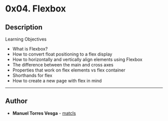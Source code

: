 # 0x04. Flexbox

## Description
Learning Objectives
* What is Flexbox?
* How to convert float positioning to a flex display
* How to horizontally and vertically align elements using Flexbox
* The difference between the main and cross axes
* Properties that work on flex elements vs flex container
* Shorthands for flex
* How to create a new page with flex in mind
---

## Author
* **Manuel Torres Vesga** - [matcls](https://github.com/matcls)